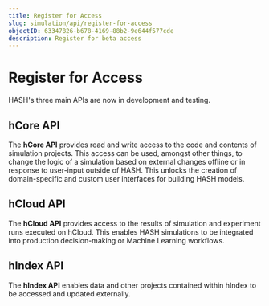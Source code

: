 ```yaml
---
title: Register for Access
slug: simulation/api/register-for-access
objectID: 63347826-b678-4169-88b2-9e644f577cde
description: Register for beta access
---
```


# Register for Access

HASH's three main APIs are now in development and testing.

## hCore API

The **hCore API** provides read and write access to the code and contents of simulation projects. This access can be used, amongst other things, to change the logic of a simulation based on external changes offline or in response to user-input outside of HASH. This unlocks the creation of domain-specific and custom user interfaces for building HASH models.

## hCloud API

The **hCloud API** provides access to the results of simulation and experiment runs executed on hCloud. This enables HASH simulations to be integrated into production decision-making or Machine Learning workflows.

## hIndex API

The **hIndex API** enables data and other projects contained within hIndex to be accessed and updated externally.

